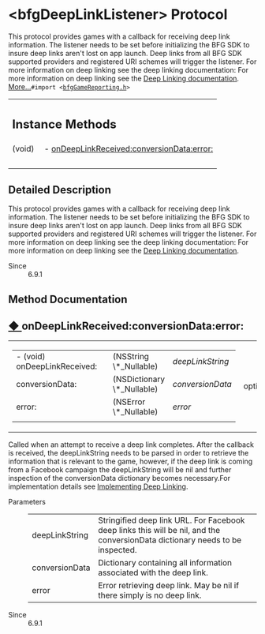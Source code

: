 # &lt;bfgDeepLinkListener&gt; Protocol 

<div class="contents">This protocol provides games with a callback for receiving deep link information. The listener needs to be set before initializing the BFG SDK to insure deep links aren't lost on app launch. Deep links from all BFG SDK supported providers and registered URI schemes will trigger the listener. For more information on deep linking see the deep linking documentation: For more information on deep linking see the <a href="https://developer.bigfishgames.com/ios_v6_9_html/reference_deep_linking.html">Deep Linking documentation</a>.    <a href="protocolbfg_deep_link_listener-p.html#details">More...</a><code>#import &lt;<a class="el" href="bfg_game_reporting_8h_source.html">bfgGameReporting.h</a>&gt;</code><table class="memberdecls"><tr class="heading"><td colspan="2"><h2 class="groupheader"><a id="pub-methods" name="pub-methods"></a> Instance Methods</h2></td></tr><tr class="memitem:a3c3db8952d5f0da9ff750131d6ffcffd"><td class="memItemLeft" align="right" valign="top">(void)&#160;</td><td class="memItemRight" valign="bottom">- <a class="el" href="protocolbfg_deep_link_listener-p.html#a3c3db8952d5f0da9ff750131d6ffcffd">onDeepLinkReceived:conversionData:error:</a></td></tr><tr class="separator:a3c3db8952d5f0da9ff750131d6ffcffd"><td class="memSeparator" colspan="2">&#160;</td></tr></table><a name="details" id="details"></a><h2 class="groupheader">Detailed Description</h2><div class="textblock">This protocol provides games with a callback for receiving deep link information. The listener needs to be set before initializing the BFG SDK to insure deep links aren't lost on app launch. Deep links from all BFG SDK supported providers and registered URI schemes will trigger the listener. For more information on deep linking see the deep linking documentation: For more information on deep linking see the <a href="https://developer.bigfishgames.com/ios_v6_9_html/reference_deep_linking.html">Deep Linking documentation</a>. <dl class="section since"><dt>Since</dt><dd>6.9.1 </dd></dl></div><h2 class="groupheader">Method Documentation</h2><a id="a3c3db8952d5f0da9ff750131d6ffcffd" name="a3c3db8952d5f0da9ff750131d6ffcffd"></a><h2 class="memtitle"><span class="permalink"><a href="#a3c3db8952d5f0da9ff750131d6ffcffd">&#9670;&nbsp;</a></span>onDeepLinkReceived:conversionData:error:</h2><div class="memitem"><div class="memproto"><table class="mlabels"><tr><td class="mlabels-left"><table class="memname"><tr><td class="memname">- (void) onDeepLinkReceived: </td><td></td><td class="paramtype">(NSString \*_Nullable)&#160;</td><td class="paramname"><em>deepLinkString</em></td></tr><tr><td class="paramkey">conversionData:</td><td></td><td class="paramtype">(NSDictionary \*_Nullable)&#160;</td><td class="paramname"><em>conversionData</em></td></tr><tr><td class="paramkey">error:</td><td></td><td class="paramtype">(NSError \*_Nullable)&#160;</td><td class="paramname"><em>error</em>&#160;</td></tr><tr><td></td><td></td><td></td><td></td></tr></table></td><td class="mlabels-right"><span class="mlabels"><span class="mlabel">optional</span></span></td></tr></table></div><div class="memdoc">Called when an attempt to receive a deep link completes. After the callback is received, the deepLinkString needs to be parsed in order to retrieve the information that is relevant to the game, however, if the deep link is coming from a Facebook campaign the deepLinkString will be nil and further inspection of the conversionData dictionary becomes necessary.For implementation details see <a href="https://developer.bigfishgames.com/ios_v6_9_html/reference_deep_linking.html#deeplinkImplement">Implementing Deep Linking</a>.<dl class="params"><dt>Parameters</dt><dd><table class="params"><tr><td class="paramname">deepLinkString</td><td>Stringified deep link URL. For Facebook deep links this will be nil, and the conversionData dictionary needs to be inspected. </td></tr><tr><td class="paramname">conversionData</td><td>Dictionary containing all information associated with the deep link. </td></tr><tr><td class="paramname">error</td><td>Error retrieving deep link. May be nil if there simply is no deep link.</td></tr></table></dd></dl><dl class="section since"><dt>Since</dt><dd>6.9.1 </dd></dl></div></div></div> 
